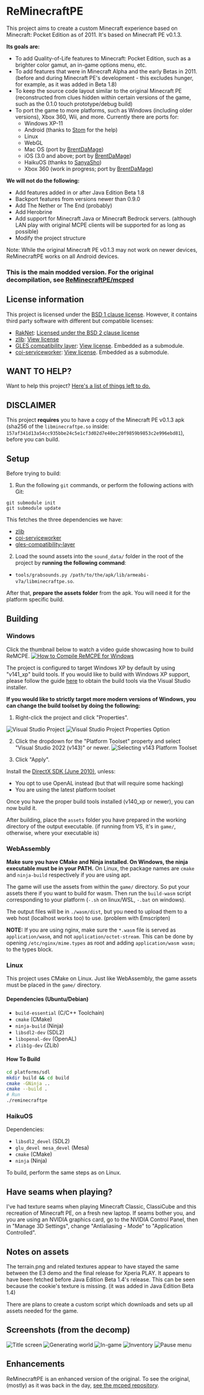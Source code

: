 # ReMinecraftPE

This project aims to create a custom Minecraft experience based on Minecraft: Pocket Edition as of 2011. It's
based on Minecraft PE v0.1.3.

**Its goals are:**
* To add Quality-of-Life features to Minecraft: Pocket Edition, such as a brighter color gamut, an in-game
  options menu, etc.
* To add features that were in Minecraft Alpha and the early Betas in 2011. (before and during Minecraft PE's
  development - this excludes hunger, for example, as it was added in Beta 1.8)
* To keep the source code layout similar to the original Minecraft PE (reconstructed from clues hidden within
  certain versions of the game, such as the 0.1.0 touch prototype/debug build)
* To port the game to more platforms, such as Windows (including older versions), Xbox 360, Wii, and more.
  Currently there are ports for:
	* Windows XP-11
	* Android (thanks to [Stom](https://github.com/Stommm) for the help)
	* Linux
	* WebGL
	* Mac OS (port by [BrentDaMage](https://github.com/BrentDaMage))
	* iOS (3.0 and above; port by [BrentDaMage](https://github.com/BrentDaMage))
	* HaikuOS (thanks to [SanyaSho](https://github.com/SanyaSho))
	* Xbox 360 (work in progress; port by [BrentDaMage](https://github.com/BrentDaMage))

**We will not do the following:**
* Add features added in or after Java Edition Beta 1.8
* Backport features from versions newer than 0.9.0
* Add The Nether or The End (probably)
* Add Herobrine
* Add support for Minecraft Java or Minecraft Bedrock servers. (although LAN play with original MCPE clients
  will be supported for as long as possible)
* Modify the project structure

Note: While the original Minecraft PE v0.1.3 may not work on newer devices, ReMinecraftPE works on all Android devices.

### This is the main modded version. For the original decompilation, see [ReMinecraftPE/mcped](https://github.com/ReMinecraftPE/mcped)

## License information

This project is licensed under the [BSD 1 clause license](LICENSE.md). However, it contains third party
software with different but compatible licenses:

- [RakNet](https://github.com/facebookarchive/RakNet): [Licensed under the BSD 2 clause license](thirdparty/raknet/LICENSE)
- [zlib](https://github.com/madler/zlib): [View license](thirdparty/zlib/LICENSE)
- [GLES compatibility layer](https://github.com/TheBrokenRail/gles-compatibility-layer): [View license](https://github.com/TheBrokenRail/gles-compatibility-layer/blob/master/LICENSE). Embedded as a submodule.
- [coi-serviceworker](https://github.com/gzuidhof/coi-serviceworker): [View license](https://github.com/gzuidhof/coi-serviceworker/blob/master/LICENSE). Embedded as a submodule.

## WANT TO HELP?

Want to help this project? [Here's a list of things left to do.](TODO.md)

## DISCLAIMER

This project **requires** you to have a copy of the Minecraft PE v0.1.3 apk (sha256 of the `libminecraftpe.so`
inside: `157af341d13a54cc935bbe24c5e1cf3d02d7e40ec20f9859b9853c2e996ebd81`), before you can build.

## Setup

Before trying to build:

1. Run the following `git` commands, or perform the following actions with Git:
```
git submodule init
git submodule update
```

This fetches the three dependencies we have:
- [zlib](https://github.com/madler/zlib)
- [coi-serviceworker](https://github.com/gzuidhof/coi-serviceworker)
- [gles-compatibility-layer](https://github.com/TheBrokenRail/gles-compatibility-layer.git)

2. Load the sound assets into the `sound_data/` folder in the root of the project
by **running the following command**:
* `tools/grabsounds.py /path/to/the/apk/lib/armeabi-v7a/libminecraftpe.so`.

After that, **prepare the assets folder** from the apk. You will need it for the platform specific
build.

## Building

### Windows

Click the thumbnail below to watch a video guide showcasing how to build ReMCPE.
<a href="https://youtu.be/Tx1u7C2DCPI" target="_blank">
  <img alt="How to Compile ReMCPE for Windows" src="http://i.ytimg.com/vi/Tx1u7C2DCPI/maxresdefault.jpg" />
</a>

The project is configured to target Windows XP by default by using "v141_xp" build tools. If you would like
to build with Windows XP support, please follow the guide [here](https://learn.microsoft.com/en-us/cpp/build/configuring-programs-for-windows-xp?view=msvc-170#install-the-windows-xp-platform-toolset)
to obtain the build tools via the Visual Studio installer.

**If you would like to strictly target more modern versions of Windows, you can change the build toolset by
doing the following:**

1. Right-click the project and click "Properties".

![Visual Studio Project](screenshots/visualstudio/mcpe_project.png)
![Visual Studio Project Properties Option](screenshots/visualstudio/properties_contextmenu.png)

2. Click the dropdown for the "Platform Toolset" property and select "Visual Studio 2022 (v143)" or newer.
![Selecting v143 Platform Toolset](screenshots/visualstudio/mcpe_project_properties_v143.png)

3. Click "Apply".

Install the [DirectX SDK (June 2010)](https://www.microsoft.com/en-US/download/details.aspx?id=6812), unless:
- You opt to use OpenAL instead (but that will require some hacking)
- You are using the latest platform toolset

Once you have the proper build tools installed (v140_xp or newer), you can now build it.

After building, place the `assets` folder you have prepared in the working directory of the output executable.
(if running from VS, it's in `game/`, otherwise, where your executable is)

### WebAssembly

**Make sure you have CMake and Ninja installed. On Windows, the ninja executable must be in your PATH.**
On Linux, the package names are `cmake` and `ninja-build` respectively if you are using apt.

The game will use the assets from within the `game/` directory. So put your assets there if you want to build
for wasm. Then run the `build-wasm` script corresponding to your platform (`-.sh` on linux/WSL, `-.bat` on
windows).

The output files will be in `./wasm/dist`, but you need to upload them to a web host (localhost works too) to
use. (problem with Emscripten)

**NOTE:** If you are using nginx, make sure the `*.wasm` file is served as `application/wasm`, and not
`application/octet-stream`. This can be done by opening `/etc/nginx/mime.types` as root and adding
`application/wasm wasm;` to the types block.

### Linux

This project uses CMake on Linux. Just like WebAssembly, the game assets must be placed in the `game/` directory.

#### Dependencies (Ubuntu/Debian)

- `build-essential` (C/C++ Toolchain)
- `cmake` (CMake)
- `ninja-build` (Ninja)
- `libsdl2-dev` (SDL2)
- `libopenal-dev` (OpenAL)
- `zlib1g-dev` (ZLib)

#### How To Build

```sh
cd platforms/sdl
mkdir build && cd build
cmake -GNinja ..
cmake --build .
# Run
./reminecraftpe
```

### HaikuOS

Dependencies:
- `libsdl2_devel` (SDL2)
- `glu_devel mesa_devel` (Mesa)
- `cmake` (CMake)
- `ninja` (Ninja)

To build, perform the same steps as on Linux.
 
## Have seams when playing?

I've had texture seams when playing Minecraft Classic, ClassiCube and this recreation of Minecraft PE, on a
fresh new laptop. If seams bother you, and you are using an NVIDIA graphics card, go to the NVIDIA Control
Panel, then in "Manage 3D Settings", change "Antialiasing - Mode" to "Application Controlled".

## Notes on assets

The terrain.png and related textures appear to have stayed the same between the E3 demo and the final release
for Xperia PLAY. It appears to have been fetched before Java Edition Beta 1.4's release. This can be seen
because the cookie's texture is missing. (it was added in Java Edition Beta 1.4)

There are plans to create a custom script which downloads and sets up all assets needed for the game.

## Screenshots (from the decomp)

![Title screen](screenshots/title_screen.png)
![Generating world](screenshots/loading.png)
![In-game](screenshots/ingame.png)
![Inventory](screenshots/inventory.png)
![Pause menu](screenshots/pause_screen.png)

## Enhancements

ReMinecraftPE is an enhanced version of the original. To see the original, (mostly) as it was back in the day,
[see the mcped repository](https://github.com/ReMinecraftPE/mcped).
